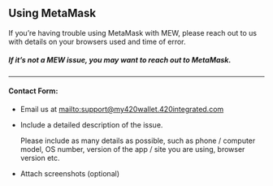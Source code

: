 ## Using MetaMask

<p>If you’re having trouble using MetaMask with MEW, please reach out to us with details on your browsers used and time of error.</p>

##### If it’s not a MEW issue, you may want to reach out to MetaMask.

***

#### Contact Form:

* Email us at <mailto:support@my420wallet.420integrated.com>

* <p>Include a detailed description of the issue.</p>
  <note>Please include as many details as possible, such as phone / computer model, OS number, version of the app / site you are using, browser version etc.</note>

* Attach screenshots (optional)
